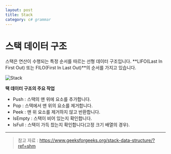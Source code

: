 ```yaml
---
layout: post
title: Stack
category: c# grammar
---
```


# 스택 데이터 구조

스택은 연산이 수행되는 특정 순서를 따르는 선형 데이터 구조입니다.
**LIFO(Last In First Out) 또는 FILO(First In Last Out)**의 순서를 가지고 있습니다.

![Stack](https://media.geeksforgeeks.org/wp-content/cdn-uploads/20230726165552/Stack-Data-Structure.png)

**택 데이터 구조의 주요 작업**
* Push : 스택의 맨 위에 요소를 추가합니다.
* Pop : 스택에서 맨 위의 요소를 제거합니다.
* Peek : 맨 위 요소를 제거하지 않고 반환합니다.
* IsEmpty : 스택이 비어 있는지 확인합니다.
* IsFull : 스택이 가득 찼는지 확인합니다(고정 크기 배열의 경우).


___
> 참고 자료 : https://www.geeksforgeeks.org/stack-data-structure/?ref=shm